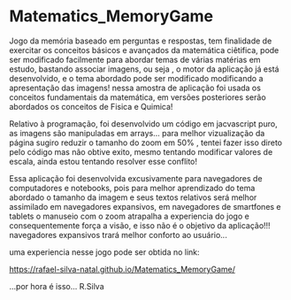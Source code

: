 # Matematics_MemoryGame
Jogo da memória baseado em perguntas e respostas, tem finalidade de exercitar os conceitos básicos e avançados
da matemática ciêtifica, pode ser modificado facilmente para abordar temas de várias matérias em estudo, bastando 
associar imagens, ou seja , o motor da aplicação já está desenvolvido, e o tema abordado pode ser modificado
modificando a apresentação das imagens! nessa amostra de aplicação foi usada os conceitos fundamentais da matemática,
em versões posteriores serão abordados os conceitos de Fisica e Quimica!

Relativo à programação, foi desenvolvido um código em jacvascript puro, as imagens são manipuladas em arrays... para melhor 
vizualização da página sugiro reduzir o tamanho do zoom em 50% , tentei fazer isso direto pelo código mas não obtive exito,
mesmo tentando modificar valores de escala, ainda estou tentando resolver esse conflito!

Essa aplicação foi desenvolvida excusivamente para navegadores de computadores e notebooks, pois para melhor aprendizado do tema abordado o tamanho da imagem e seus textos relativos será melhor assimilado em navegadores expansivos, em navegadores de smartfones e tablets o manuseio com o zoom atrapalha a experiencia do jogo e consequentemente força a visão, e isso não é o objetivo da aplicação!!! navegadores expansivos trará melhor conforto ao usuário...

uma experiencia nesse jogo pode ser obtida no link:

https://rafael-silva-natal.github.io/Matematics_MemoryGame/

...por hora é isso... R.Silva
